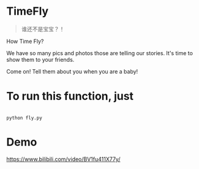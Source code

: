# TimeFly
> 谁还不是宝宝？！

How Time Fly?

We have so many pics and photos those are telling our stories. It's time to show them to your friends.

Come on! Tell them about you when you are a baby!

# To run this function, just

```

python fly.py

```

# Demo

https://www.bilibili.com/video/BV1fu411X77y/
